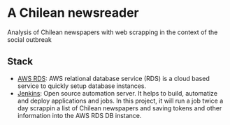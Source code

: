 # A Chilean newsreader 
Analysis of Chilean newspapers with web scrapping in the context of the social outbreak  

## Stack 
- [AWS RDS](https://aws.amazon.com/getting-starte/tutorials/create-mysql-db/): AWS relational database service (RDS) is a cloud based service to quickly setup database instances.
- [Jenkins](https://jenkins.io/): Open source automation server. It helps to build, automatize and deploy applications and jobs. In this project, it will run a job twice a day scrappin a list of Chilean newspapers and saving tokens and other information into the AWS RDS DB instance. 
